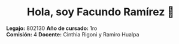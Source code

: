 <h1 align="center">Hola, soy Facundo Ramírez 👋</h1>

**Legajo:** 802130
**Año de cursado:** 1ro  
**Comisión:** 4
**Docente:** Cinthia Rigoni y Ramiro Hualpa
